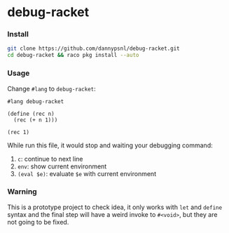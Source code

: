 # debug-racket

### Install

```sh
git clone https://github.com/dannypsnl/debug-racket.git
cd debug-racket && raco pkg install --auto
```

### Usage

Change `#lang` to `debug-racket`:

```racket
#lang debug-racket

(define (rec n)
  (rec (+ n 1)))

(rec 1)
```

While run this file, it would stop and waiting your debugging command:

1. `c`: continue to next line
2. `env`: show current environment
3. `(eval $e)`: evaluate `$e` with current environment

### Warning

This is a prototype project to check idea, it only works with `let` and `define` syntax and the final step will have a weird invoke to `#<void>`, but they are not going to be fixed.
